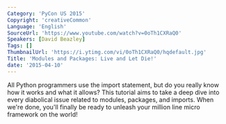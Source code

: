 ```yaml
---
Category: 'PyCon US 2015'
Copyright: 'creativeCommon'
Language: 'English'
SourceUrl: 'https://www.youtube.com/watch?v=0oTh1CXRaQ0'
Speakers: [David Beazley]
Tags: []
ThumbnailUrl: 'https://i.ytimg.com/vi/0oTh1CXRaQ0/hqdefault.jpg'
Title: 'Modules and Packages: Live and Let Die!'
date: '2015-04-10'
---
```

All Python programmers use the import statement, but do you really know how it works and what it allows?  This tutorial aims to take a deep dive into every diabolical issue related to modules, packages, and imports.   When we're done, you'll finally be ready to unleash your million line micro framework on the world! 
